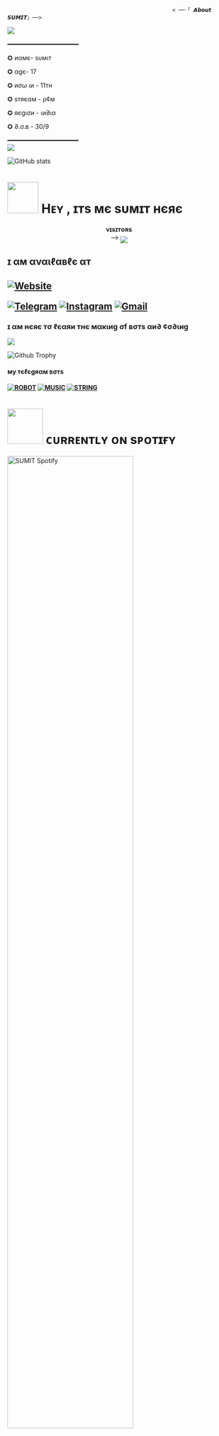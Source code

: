                                                         < ──「 𝘼𝙗𝙤𝙪𝙩 𝙎𝙐𝙈𝙄𝙏」──>
                                                          
  <a href="https://www.youtube.com/watch?v=dQw4w9WgXcQ"><img src="https://user-images.githubusercontent.com/73097560/115834477-dbab4500-a447-11eb-908a-139a6edaec5c.gif"></a>     
  
 ━━━━━━━━━━━━━━━━━━━   
 
  ✪ иαмє- ѕυмιт

  ✪ αgє- 17

  ✪  иσω ιи - 11тн 

  ✪  ѕтяєαм - ρ¢м 

  ✪  яєgισи - ιи∂ια

  ✪  ∂.σ.в - 30/9
  
 ━━━━━━━━━━━━━━━━━━━   
 <a href="https://www.youtube.com/watch?v=dQw4w9WgXcQ"><img src="https://user-images.githubusercontent.com/73097560/115834477-dbab4500-a447-11eb-908a-139a6edaec5c.gif"></a>
 
![ GitHub stats](https://github-readme-stats.vercel.app/api?username=isu-op-op&show_icons=true&theme=radical)
<h1> <img src="https://github.com/isu-op-op/isu-op-op/blob/master/resources/codes.webp" width="70px"> Hᴇʏ , ɪтѕ мє ѕυмɪт нєяє </h1>
<p align="center">
    <b>ᴠɪsɪᴛᴏʀs</b><br>
 -->    <img align="middle" src="https://profile-counter.glitch.me/isu-op-op/count.svg" />
 <h2>ɪ αм αναιℓαвℓє αт<h2>
<a href="https://github.com/isu-op-op"><img alt="Website" src="https://img.shields.io/badge/𝐒𝐔𝐌𝐈𝐓-red"></a>
 

[![Telegram](https://img.shields.io/badge/Telegram-2CA5E0?style=for-the-badge&logo=telegram&logoColor=white)](https://telegram.me/kya_rakhu_smjh_nhi_aa_rha)
[![Instagram](https://img.shields.io/badge/-Instagram-E1306C?style=for-the-badge&logo=instagram&logoColor=white)](https://www.instagram.com/https://www.instagram.com/_sumit_____ss_)
[![Gmail](https://img.shields.io/badge/Gmail-0072c6?style=for-the-badge&logo=Microsoft-Outlook&logoColor=green)](sumitxmon@gmail.com)
 <h3>ɪ αм нєяє тσ ℓєαяи  тнє мαкιиg σf вσтѕ αи∂ ¢σ∂ιиg</h3>

<a href="https://www.youtube.com/watch?v=dQw4w9WgXcQ"><img src="https://user-images.githubusercontent.com/73097560/115834477-dbab4500-a447-11eb-908a-139a6edaec5c.gif"></a>

</div>
 
![Github Trophy](https://github-profile-trophy.vercel.app/?username=issu-op)
 
<h4> му тєℓєgяαм вσтѕ<h4>
 
[![ROBOT](https://img.shields.io/badge/-ROBOT-E1306C?style=for-the-badge&logo=ROBOT&logoColor=green)](https://t.me/bellyxrobot)
[![MUSIC](https://img.shields.io/badge/music-%2307405e.svg?&style=for-the-badge&logo=music&logoColor)](https://t.me/bellyvcxbot)
[![STRING](https://img.shields.io/badge/STRING-0078D6?style=for-the-badge&logo=string&logoColor=white)](https://t.me/sessionfinderbot)

<h1> <img src="https://github.com/isu-op-op/isu-op-op/blob/master/resources/songs.gif" width="80px"> ᴄᴜʀʀᴇɴᴛʟʏ ᴏɴ sᴘᴏᴛɪғʏ </h1>

[<img src="https://novatorem.visualbean.vercel.app/api/spotify" alt="SUMIT Spotify" width="75%" />](https://open.spotify.com/user/d28p2msbxwzil9byvx5sql00z)
